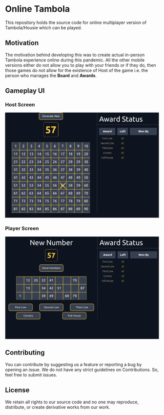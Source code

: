# Online Tambola
This repository holds the source code for online multiplayer version of Tambola/Housie which can be played.

## Motivation
The motivation behind developing this was to create actual in-person Tambola experience online during this pandemic. All the other mobile versions either do not allow you
to play with your friends or if they do, then those games do not allow for the existence of Host of the game i.e. the person who manages the **Board** and **Awards**.

## Gameplay UI
### Host Screen
![](Screenshots/hostLaptop.png)

### Player Screen
![](Screenshots/playerLaptop.png)

## Contributing
You can contribute by suggesting us a feature or reporting a bug by opening an issue. We do not have any strict guidelines on Contributions. So, feel free to submit issues.

## License
We retain all rights to our source code and no one may reproduce, distribute, or create derivative works from our work.
